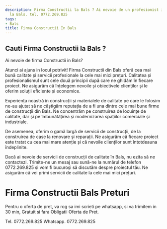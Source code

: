 ```yaml
---
description: Firma Constructii la Bals ? Ai nevoie de un profesionist in Firma Constructii
  la Bals. tel. 0772.269.825
tags:
- Bals
title: Firma Constructii In Bals
---
```



## Cauti Firma Constructii la Bals ?

Ai nevoie de firma Constructii in Bals? 

Atunci ai ajuns in locul potrivit! Firma Constructii din Bals oferă cea mai bună calitate și servicii profesionale la cele mai mici prețuri. Calitatea și profesionalismul sunt cele două principii după care ne ghidăm în fiecare proiect. Ne asigurăm că înțelegem nevoile și obiectivele clienților și le oferim soluții eficiente și economice.

Experiența noastră în construcții și materialele de calitate pe care le folosim ne-au ajutat să ne câștigăm reputația de a fi una dintre cele mai bune firme de construcții din Bals. Ne concentrăm pe construirea de locuințe de calitate, dar și pe îmbunătățirea și modernizarea spațiilor comerciale și industriale.

De asemenea, oferim o gamă largă de servicii de construcții, de la construirea de case la renovare și reparații. Ne asigurăm că fiecare proiect este tratat cu cea mai mare atenție și că nevoile clienților sunt întotdeauna îndeplinite.

Dacă ai nevoie de servicii de construcții de calitate în Bals, nu ezita să ne contactezi. Trimite-ne un mesaj sau sună-ne la numărul de telefon 0772.269.825 și vom fi bucuroși să discutăm despre proiectul tău. Ne asigurăm că vei primi servicii de calitate la cele mai mici prețuri.

# Firma Constructii Bals Preturi
Pentru o oferta de pret, va rog sa imi scrieti pe whatsapp, si va trimitem in 30 min, Gratuit si fara Obligatii Oferta de Pret.

Tel. 0772.269.825
Whatsapp. 0772.269.825